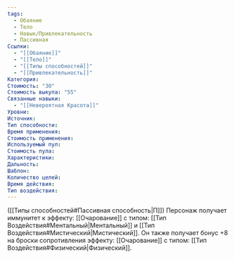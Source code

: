 ```yaml
---
tags:
  - Обаяние
  - Тело
  - Навык/Привлекательность
  - Пассивная
Ссылки:
  - "[[Обаяние]]"
  - "[[Тело]]"
  - "[[Типы способностей]]"
  - "[[Привлекательность]]"
Категория: 
Стоимость: "30"
Стоимость выкупа: "55"
Связанные навыки:
  - "[[Невероятная Красота]]"
Уровни:
Источник:
Тип способности:
Время применения:
Стоимость применения:
Используемый пул:
Стоимость пула:
Характеристики:
Дальность:
Шаблон:
Количество целей:
Время действия:
Тип воздействия:
---
```

([[Типы способностей#Пассивная способность|П]]) Персонаж получает иммунитет к эффекту: [[Очарование]] с типом: [[Тип Воздействия#Ментальный|Ментальный]] и [[Тип Воздействия#Мистический|Мистический]]. 
Он также получает бонус +8 на броски сопротивления эффекту: [[Очарование]] с типом: [[Тип Воздействия#Физический|Физический]]. 
